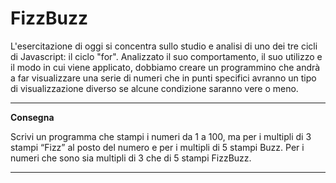 # FizzBuzz

L'esercitazione di oggi si concentra sullo studio e analisi di uno dei tre cicli di Javascript: il ciclo "for". Analizzato il suo comportamento, il suo utilizzo e il modo in cui viene applicato, dobbiamo creare un programmino che andrà a far visualizzare una serie di numeri che in punti specifici avranno un tipo di visualizzazione diverso se alcune condizione saranno vere o meno. 

---

**Consegna**

Scrivi un programma che stampi i numeri da 1 a 100,
ma per i multipli di 3 stampi “Fizz” al posto del numero e per i multipli di 5 stampi Buzz.
Per i numeri che sono sia multipli di 3 che di 5 stampi FizzBuzz.

---



